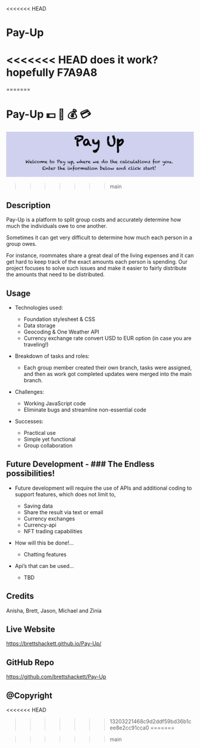 <<<<<<< HEAD
# Pay-Up
<<<<<<< HEAD
does it work?
hopefully
F7A9A8
=======
=======
# Pay-Up :dollar: :money_with_wings: :moneybag: :credit_card:

![Pay Up, first page](/assets/images/payup.png)
>>>>>>> main

## Description
Pay-Up is a platform to split group costs and accurately determine how much the individuals owe to one another. 

Sometimes it can get very difficult to determine how much each person in a group owes. 

For instance, roommates share a great deal of the living expenses and it can get hard to keep track of the exact amounts each person is spending. Our project focuses to solve such issues and make it easier to fairly distribute the amounts that need to be distributed. 

## Usage

- Technologies used: 
    - Foundation stylesheet & CSS
    - Data storage
    - Geocoding & One Weather API
    - Currency exchange rate convert USD to EUR option (in case you are traveling!)

- Breakdown of tasks and roles:
    - Each group member created their own branch, tasks were assigned, and then as work got completed updates were merged into the main branch.

- Challenges:
    - Working JavaScript code 
    - Eliminate bugs and streamline non-essential code

- Successes:
    - Practical use
    - Simple yet functional
    - Group collaboration

## Future Development - ### The Endless possibilities!

- Future development will require the use of APIs and additional coding to support features, which does not limit to,
    - Saving data
    - Share the result via text or email
    - Currency exchanges
    - Currency-api
    - NFT trading capabilities
    
- How will this be done!…
    - Chatting features
    
- Api’s that can be used…
    - TBD

## Credits

Anisha, Brett, Jason, Michael and Zinia

## Live Website

<https://brettshackett.github.io/Pay-Up/>

## GitHub Repo

<https://github.com/brettshackett/Pay-Up>

## @Copyright
<<<<<<< HEAD
>>>>>>> 13203221468c9d2ddf59bd36b1cee8e2cc91cca0
=======



>>>>>>> main
